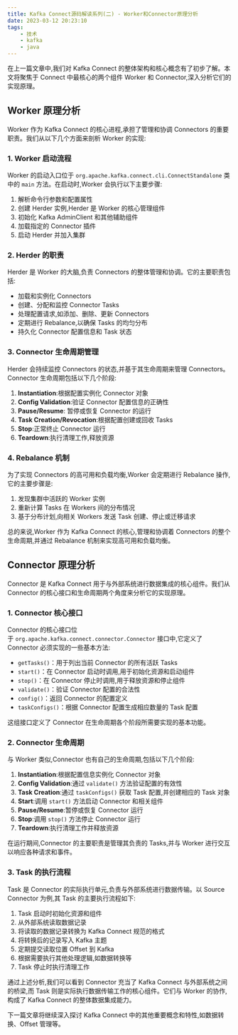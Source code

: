 ```yaml
---
title: Kafka Connect源码解读系列(二) - Worker和Connector原理分析
date: 2023-03-12 20:23:10
tags: 
    - 技术
    - kafka
    - java
---
```


在上一篇文章中,我们对 Kafka Connect 的整体架构和核心概念有了初步了解。本文将聚焦于 Connect 中最核心的两个组件 Worker 和 Connector,深入分析它们的实现原理。

## **Worker 原理分析**

Worker 作为 Kafka Connect 的核心进程,承担了管理和协调 Connectors 的重要职责。我们从以下几个方面来剖析 Worker 的实现:

### **1. Worker 启动流程**

Worker 的启动入口位于 `org.apache.kafka.connect.cli.ConnectStandalone` 类中的 `main` 方法。在启动时,Worker 会执行以下主要步骤:

1. 解析命令行参数和配置属性
2. 创建 Herder 实例,Herder 是 Worker 的核心管理组件
3. 初始化 Kafka AdminClient 和其他辅助组件
4. 加载指定的 Connector 插件
5. 启动 Herder 并加入集群

### **2. Herder 的职责**

Herder 是 Worker 的大脑,负责 Connectors 的整体管理和协调。它的主要职责包括:

- 加载和实例化 Connectors
- 创建、分配和监控 Connector Tasks
- 处理配置请求,如添加、删除、更新 Connectors
- 定期进行 Rebalance,以确保 Tasks 的均匀分布
- 持久化 Connector 配置信息和 Task 状态

### **3. Connector 生命周期管理**

Herder 会持续监控 Connectors 的状态,并基于其生命周期来管理 Connectors。Connector 生命周期包括以下几个阶段:

1. **Instantiation**:根据配置实例化 Connector 对象
2. **Config Validation**:验证 Connector 配置信息的正确性
3. **Pause/Resume**: 暂停或恢复 Connector 的运行
4. **Task Creation/Revocation**:根据配置创建或回收 Tasks
5. **Stop**:正常终止 Connector 运行
6. **Teardown**:执行清理工作,释放资源

### **4. Rebalance 机制**

为了实现 Connectors 的高可用和负载均衡,Worker 会定期进行 Rebalance 操作,它的主要步骤是:

1. 发现集群中活跃的 Worker 实例
2. 重新计算 Tasks 在 Workers 间的分布情况
3. 基于分布计划,向相关 Workers 发送 Task 创建、停止或迁移请求

总的来说,Worker 作为 Kafka Connect 的核心,管理和协调着 Connectors 的整个生命周期,并通过 Rebalance 机制来实现高可用和负载均衡。

## **Connector 原理分析**

Connector 是 Kafka Connect 用于与外部系统进行数据集成的核心组件。我们从 Connector 的核心接口和生命周期两个角度来分析它的实现原理。

### **1. Connector 核心接口**

Connector 的核心接口位于 `org.apache.kafka.connect.connector.Connector` 接口中,它定义了 Connector 必须实现的一些基本方法:

- `getTasks()`：用于列出当前 Connector 的所有活跃 Tasks
- `start()`：在 Connector 启动时调用,用于初始化资源和启动组件
- `stop()`：在 Connector 停止时调用,用于释放资源和停止组件
- `validate()`：验证 Connector 配置的合法性
- `config()`：返回 Connector 的配置定义
- `taskConfigs()`：根据 Connector 配置生成相应数量的 Task 配置

这组接口定义了 Connector 在生命周期各个阶段所需要实现的基本功能。

### **2. Connector 生命周期**

与 Worker 类似,Connector 也有自己的生命周期,包括以下几个阶段:

1. **Instantiation**:根据配置信息实例化 Connector 对象
2. **Config Validation**:通过 `validate()` 方法验证配置的有效性
3. **Task Creation**:通过 `taskConfigs()` 获取 Task 配置,并创建相应的 Task 对象
4. **Start**:调用 `start()` 方法启动 Connector 和相关组件
5. **Pause/Resume**:暂停或恢复 Connector 运行
6. **Stop**:调用 `stop()` 方法停止 Connector 运行
7. **Teardown**:执行清理工作并释放资源

在运行期间,Connector 的主要职责是管理其负责的 Tasks,并与 Worker 进行交互以响应各种请求和事件。

### **3. Task 的执行流程**

Task 是 Connector 的实际执行单元,负责与外部系统进行数据传输。以 Source Connector 为例,其 Task 的主要执行流程如下:

1. Task 启动时初始化资源和组件
2. 从外部系统读取数据记录
3. 将读取的数据记录转换为 Kafka Connect 规范的格式
4. 将转换后的记录写入 Kafka 主题
5. 定期提交读取位置 Offset 到 Kafka
6. 根据需要执行其他处理逻辑,如数据转换等
7. Task 停止时执行清理工作

通过上述分析,我们可以看到 Connector 充当了 Kafka Connect 与外部系统之间的桥梁,而 Task 则是实际执行数据传输工作的核心组件。它们与 Worker 的协作,构成了 Kafka Connect 的整体数据集成能力。

下一篇文章将继续深入探讨 Kafka Connect 中的其他重要概念和特性,如数据转换、Offset 管理等。